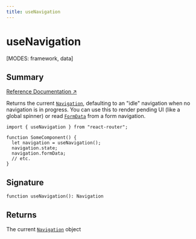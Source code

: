 ```yaml
---
title: useNavigation
---
```


# useNavigation

<!--
⚠️ ⚠️ IMPORTANT ⚠️ ⚠️ 

Thank you for helping improve our documentation!

This file is auto-generated from the JSDoc comments in the source
code, so please edit the JSDoc comments in the file below and this
file will be re-generated once those changes are merged.

https://github.com/remix-run/react-router/blob/main/packages/react-router/lib/hooks.tsx
-->

[MODES: framework, data]

## Summary

[Reference Documentation ↗](https://api.reactrouter.com/v7/functions/react_router.index.useNavigation.html)

Returns the current [`Navigation`](https://api.reactrouter.com/v7/types/react_router.index.Navigation.html), defaulting to an "idle" navigation
when no navigation is in progress. You can use this to render pending UI
(like a global spinner) or read [`FormData`](https://developer.mozilla.org/en-US/docs/Web/API/FormData)
from a form navigation.

```tsx
import { useNavigation } from "react-router";

function SomeComponent() {
  let navigation = useNavigation();
  navigation.state;
  navigation.formData;
  // etc.
}
```

## Signature

```tsx
function useNavigation(): Navigation
```

## Returns

The current [`Navigation`](https://api.reactrouter.com/v7/types/react_router.index.Navigation.html) object

